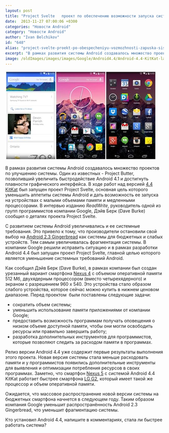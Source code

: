 ```yaml
---
layout: post
title: "Project Svelte   проект по обеспечению возможности запуска системы Android на слабых устройствах"
date:  2013-11-27 07:00:06 +0300
categories: "Новости Android"
category: "Новости Android"
author: "Ivan Belchikov"
id: "648"
alias: "project-svelte-proekt-po-obespecheniyu-vozmozhnosti-zapuska-sistemy-android-na-slabykh-ustrojstvakh"
excerpt: "В рамках развития системы Android создавалось множество проектов по улучшению системы. Один из известных - Project Butter, позволивший увеличить быстродействие Android 4.1 и достигнуть плавности графического интерфейса. В ходе работ над версией 4.4 KitKat был запущен проект Project Svelte, основная цель которого уменьшить аппетиты системы Android и дать возможность ее запуска на устройствах с малыми объемами памяти и медленными процессорами. В интервью изданию <em>ReadWrite</em>, руководитель одной из групп программистов компании Google, Дэйв Берк (Dave"
image: /oldImages/images/images/Google/Android4.4/Android-4.4-KitKat-launcher.jpg
---
```

<img src="/oldImages/images/images/Google/Android4.4/Android-4.4-KitKat-launcher.jpg" alt="Android 4.4 использует меньше ресурсов" />

В рамках развития системы Android создавалось множество проектов по улучшению системы. Один из известных - Project Butter, позволивший увеличить быстродействие Android 4.1 и достигнуть плавности графического интерфейса. В ходе работ над версией <a href="index.php?option=com_content&amp;view=article&amp;id=610&amp;catid=8&amp;Itemid=102">4.4 KitKat</a> был запущен проект Project Svelte, основная цель которого уменьшить аппетиты системы Android и дать возможность ее запуска на устройствах с малыми объемами памяти и медленными процессорами. В интервью изданию <em>ReadWrite</em>, руководитель одной из групп программистов компании Google, Дэйв Берк (Dave Burke) сообщил о деталях проекта Project Svelte.


С развитием системы Android увеличивались и ее системные требования. Это привело к тому, что производители остановили свой выбор на <a href="index.php?option=com_content&amp;view=article&amp;id=266&amp;catid=8&amp;Itemid=102">Android 2.3 Gingerbread</a> как системы для бюджетных и слабых устройств. Тем самым увеличивалась фрагментация системы. В компании Google решили исправить ситуацию и в рамках разработки Android 4.4 был запущен проект Project Svelte, главной целью которого является уменьшение системных требований Android.

Как сообщил Дэйв Берк (Dave Burke), в рамках компании был создан урезанный вариант смартфона <a href="index.php?option=com_content&amp;view=article&amp;id=117&amp;catid=8&amp;Itemid=102">Nexus 4</a> c объемом оперативной памяти 512 Мб, двухядерным процессором (вместо четырехядерного) и экраном с разрешением 960 х 540. Это устройства стало образом слабого устройства, которое сейчас можно купить в нижнем ценовом диапазоне. Перед проектом  были поставлены следующие задачи:

<ul>
<li>сократить объем системы;</li>
<li>уменьшить использование памяти приложениями от компании Google;</li>
<li>предоставить возможность программам получать оповещения о низком объеме доступной памяти, чтобы они могли освободить ресурсы или правильно завершить работу;</li>
<li>разработка дополнительных инструментов для программистов, которые позволяют следить за расходом памяти в программах.</li>
</ul>
Релиз версии Android 4.4 уже содержит первые результаты выполнения этого проекта. Новая версия системы стала меньше расходовать памяти и у программистов появились дополнительные инструменты для выявления и оптимизации потребления ресурсов в своих программах. Заметно, что смартфон <a href="index.php?option=com_content&amp;view=article&amp;id=611&amp;catid=8&amp;Itemid=102">Nexus 5</a> с системой Android 4.4 KitKat работает быстрее смартфона <a href="index.php?option=com_content&amp;view=article&amp;id=508&amp;catid=8&amp;Itemid=102">LG G2</a>, который имеет такой же процессор и объем оперативной памяти. 

Ожидается, что массовое распространение новой версии системы на бюджетных смартфона начнется в следующем году. Таким образом компания Google уменьшит распространённость Android 2.3 Gingerbread, что уменьшит фрагментацию системы.

Кто установил Android 4.4, напишите в комментариях, стала ли быстрее работать система?

 

